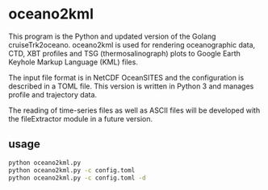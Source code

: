 # oceano2kml
This program is the Python and updated version of the Golang cruiseTrk2oceano.
oceano2kml is used for rendering oceanographic data, CTD, XBT profiles and TSG (thermosalinograph) plots to Google Earth Keyhole Markup Language (KML) files.

The input file format is in NetCDF OceanSITES and the configuration is described in a TOML file.
This version is written in Python 3 and manages profile and trajectory data.

The reading of time-series files as well as ASCII files will be developed with the fileExtractor module in a future version.

## usage

```bash
python oceano2kml.py 
python oceano2kml.py -c config.toml
python oceano2kml.py -c config.toml -d
```
